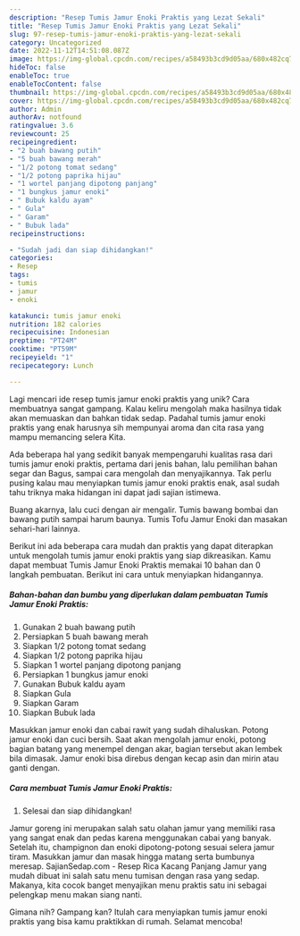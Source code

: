```yaml
---
description: "Resep Tumis Jamur Enoki Praktis yang Lezat Sekali"
title: "Resep Tumis Jamur Enoki Praktis yang Lezat Sekali"
slug: 97-resep-tumis-jamur-enoki-praktis-yang-lezat-sekali
category: Uncategorized
date: 2022-11-12T14:51:08.087Z
image: https://img-global.cpcdn.com/recipes/a58493b3cd9d05aa/680x482cq70/tumis-jamur-enoki-praktis-foto-resep-utama.jpg
hideToc: false
enableToc: true
enableTocContent: false
thumbnail: https://img-global.cpcdn.com/recipes/a58493b3cd9d05aa/680x482cq70/tumis-jamur-enoki-praktis-foto-resep-utama.jpg
cover: https://img-global.cpcdn.com/recipes/a58493b3cd9d05aa/680x482cq70/tumis-jamur-enoki-praktis-foto-resep-utama.jpg
author: Admin
authorAv: notfound
ratingvalue: 3.6
reviewcount: 25
recipeingredient:
- "2 buah bawang putih"
- "5 buah bawang merah"
- "1/2 potong tomat sedang"
- "1/2 potong paprika hijau"
- "1 wortel panjang dipotong panjang"
- "1 bungkus jamur enoki"
- " Bubuk kaldu ayam"
- " Gula"
- " Garam"
- " Bubuk lada"
recipeinstructions:

- "Sudah jadi dan siap dihidangkan!"
categories:
- Resep
tags:
- tumis
- jamur
- enoki

katakunci: tumis jamur enoki 
nutrition: 182 calories
recipecuisine: Indonesian
preptime: "PT24M"
cooktime: "PT59M"
recipeyield: "1"
recipecategory: Lunch

---
```





Lagi mencari ide resep tumis jamur enoki praktis yang unik? Cara membuatnya sangat gampang. Kalau keliru mengolah maka hasilnya tidak akan memuaskan dan bahkan tidak sedap. Padahal tumis jamur enoki praktis yang enak harusnya sih mempunyai aroma dan cita rasa yang mampu memancing selera Kita.





Ada beberapa hal yang sedikit banyak mempengaruhi kualitas rasa dari tumis jamur enoki praktis, pertama dari jenis bahan, lalu pemilihan bahan segar dan Bagus, sampai cara mengolah dan menyajikannya. Tak perlu pusing kalau mau menyiapkan tumis jamur enoki praktis enak,      asal sudah tahu triknya maka hidangan ini dapat jadi sajian istimewa.














Buang akarnya, lalu cuci dengan air mengalir. Tumis bawang bombai dan bawang putih sampai harum baunya. Tumis Tofu Jamur Enoki dan masakan sehari-hari lainnya.






Berikut ini ada beberapa cara mudah dan praktis yang dapat diterapkan untuk mengolah tumis jamur enoki praktis yang siap dikreasikan. Kamu dapat membuat Tumis Jamur Enoki Praktis memakai 10 bahan dan 0 langkah pembuatan. Berikut ini cara untuk menyiapkan hidangannya.

<!--inarticleads1-->

##### Bahan-bahan dan bumbu yang diperlukan dalam pembuatan Tumis Jamur Enoki Praktis:

1. Gunakan 2 buah bawang putih
1. Persiapkan 5 buah bawang merah
1. Siapkan 1/2 potong tomat sedang
1. Siapkan 1/2 potong paprika hijau
1. Siapkan 1 wortel panjang dipotong panjang
1. Persiapkan 1 bungkus jamur enoki
1. Gunakan  Bubuk kaldu ayam
1. Siapkan  Gula
1. Siapkan  Garam
1. Siapkan  Bubuk lada


Masukkan jamur enoki dan cabai rawit yang sudah dihaluskan. Potong jamur enoki dan cuci bersih. Saat akan mengolah jamur enoki, potong bagian batang yang menempel dengan akar, bagian tersebut akan lembek bila dimasak. Jamur enoki bisa direbus dengan kecap asin dan mirin atau ganti dengan. 

<!--inarticleads2-->

##### Cara membuat Tumis Jamur Enoki Praktis:


1. Selesai dan siap dihidangkan!

Jamur goreng ini merupakan salah satu olahan jamur yang memiliki rasa yang sangat enak dan pedas karena menggunakan cabai yang banyak. Setelah itu, champignon dan enoki dipotong-potong sesuai selera jamur tiram. Masukkan jamur dan masak hingga matang serta bumbunya meresap. SajianSedap.com - Resep Rica Kacang Panjang Jamur yang mudah dibuat ini salah satu menu tumisan dengan rasa yang sedap. Makanya, kita cocok banget menyajikan menu praktis satu ini sebagai pelengkap menu makan siang nanti. 

Gimana nih? Gampang kan? Itulah cara menyiapkan tumis jamur enoki praktis yang bisa kamu praktikkan di rumah. Selamat mencoba!
